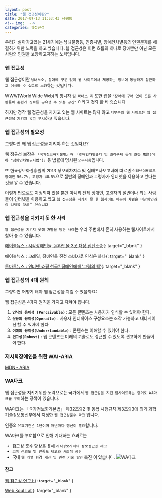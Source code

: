 ```yaml
---
layout: post
title: "웹 접근성이란?"
date: 2017-09-13 11:03:43 +0900
<!-- img:  -->
categories: 웹접근성
---
```

우리가 살아가고있는 21세기에는 남녀불평등, 인종차별, 장애인차별등의 인권문제를 해결하기위한 노력을 하고 있습니다. 웹 접근성은 이런 흐름의 하나로 장애뿐만 아닌 모든 사람의 인권을 보장하고자하는 노력입니다.

### 웹 접근성
웹 접근성이란 `남녀노소, 장애에 구분 없이 웹 사이트에서 제공하는 정보에 동등하게 접근하고 이해할 수 있도록 보장`하는 것입니다.

WWW(World Wide Web)의 창시자 `팀 버너스 리` 또한 웹을 `'장애에 구애 없이 모든 사람들이 손쉽게 정보를 공유할 수 있는 공간'` 이라고 정의 한 바 있습니다.

하지만 정작 웹 접근성을 지키고 있는 웹 사이트는 많지 않고 `대부분의 웹 사이트는 웹 접근성을 지키지 않고 무시`하고 있습니다.

### 웹 접근성의 필요성
그렇다면 왜 웹 접근성을 지켜야 하는 것일까요?

웹 접근성 보장은 `「국가정보화기본법」과 「장애인차별금지 및 권리구제 등에 관한 법률(이하 "장애인차별금지법")」`등 법률에 명시된 `의무사항`입니다.

또 한국정보화진흥원의 2013 정보격차지수 및 실태조사보고서에 따르면 `인터넷이용률은 장애인 56.7%, 고령자 48.5%`으로 절반의 장애인과 고령자가 인터넷을 이용하고 있다는 것을 알 수 있습니다.

이렇게 법으로도 지정되어 있을 뿐만 아니라 전체 장애인, 고령자의 절반이나 되는 사람들이 인터넷을 이용하고 있고 `웹 접근성을 지키지 못 한 웹사이트 때문에 차별을 비장애인과의 차별을 당하고 있습니다.`

### 웹 접근성을 지키지 못 한 사례
`웹 접근성을 지키지 못해 차별을 당한 사례`는 우리 주변에서 흔히 사용하는 웹사이트에서 찾아 볼 수 있습니다.

[에이블뉴스 : 시각장애인들, 온라인몰 3곳 대상 집단소송](http://www.ablenews.co.kr/News/NewsContent.aspx?CategoryCode=0014&NewsCode=001420170907162736910979){: target="_blank" }

[에이블뉴스 : 코레일, 장애인을 진정 소비자로 인식은 하나](http://www.ablenews.co.kr/News/Include/NewsContentInc.aspx?CategoryCode=0011&NewsCode=001120170907173907885715){: target="_blank" }

[토마토뉴스 : 인터넷 쇼핑 천국? 장애인에겐 '그림의 떡'](http://www.newstomato.com/ReadNews.aspx?no=749072){: target="_blank" }

### 웹 접근성의 4대 원칙
그렇다면 어떻게 해야 웹 접근성을 지킬 수 있을까요?

웹 접근성은 4가지 원칙을 가지고 지켜야 합니다.

1. **`인식의 용이성 (Perceivable)`** : 모든 콘텐츠는 사용자가 인식할 수 있어야 한다.
2. **`운용의 용이성(Operable)`** : 사용자 인터페이스 구성요소는 조작 가능하고 내비게이션 할 수 있어야 한다.
3. **`이해의 용이성(Understandable)`** : 콘텐츠는 이해할 수 있어야 한다.
4. **`견고성(Robust)`** : 웹 콘텐츠는 미래의 기술로도 접근할 수 있도록 견고하게 만들어야 한다.

### 저시력장애인을 위한 WAI-ARIA
[MDN - ARIA](https://developer.mozilla.org/ko/docs/Web/Accessibility/ARIA)

### WA마크
웹 접근성을 지키기위한 노력으로는 국가에서 `웹 접근성을 지킨 웹사이트라는 증거로 WA마크를 부여`하는 정책이 있습니다.

WA마크는 「국가정보화기본법」 제32조의2 및 동법 시행규칙 제3조의3에 의거 과학기술정보통신부에서 지정한 `웹 접근성준수 마크` 입니다.

인증의 `유효기간은 1년이며 매년마다 갱신이 필요`합니다.

WA마크를 부여함으로 인해 기대하는 효과로는
  - 접근성 준수 향상을 통해 `지식정보사회의 정보접근권 제고`
  - `고객 신뢰도 및 만족도 제고와 사회적 공헌`
  - 국내 `웹 개발 환경 개선 및 관련 기술 발전` 촉진
이 있습니다.
![WA마크](http://webwatch.or.kr/imgs/2014_WA_mark2.jpg)

#### 참고

[웹 접근성 연구소](http://www.wah.or.kr/){: target="_blank" }

[Web Soul Lab](http://www.websoul.co.kr/){: target="_blank" }